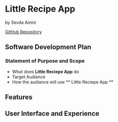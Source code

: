 # Little Recipe App
by Sevda Amini

[GitHub Repository](https://github.com/Sevicode/terminal_app_reciepe)

## Software Development Plan

### Statement of Purpose and Scope
* What does **Little Reciepe App** do
* Target Audiance 
* How the audiance will use ** Little Reciepe App **

## Features

## User Interface and Experience





